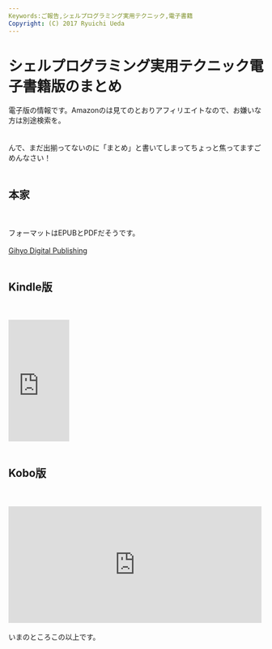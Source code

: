 ```yaml
---
Keywords:ご報告,シェルプログラミング実用テクニック,電子書籍
Copyright: (C) 2017 Ryuichi Ueda
---
```

# シェルプログラミング実用テクニック電子書籍版のまとめ
電子版の情報です。Amazonのは見てのとおりアフィリエイトなので、お嫌いな方は別途検索を。<br />
<br />
<br />
んで、まだ出揃ってないのに「まとめ」と書いてしまってちょっと焦ってますごめんなさい！<br />
<br />
<h2>本家</h2><br />
<br />
フォーマットはEPUBとPDFだそうです。<br />
<br />
<a href="https://gihyo.jp/dp/ebook/2015/978-4-7741-7403-7">Gihyo Digital Publishing</a><br />
<br />
<h2>Kindle版</h2><br />
<br />
<iframe src="http://rcm-fe.amazon-adsystem.com/e/cm?lt1=_blank&bc1=000000&IS2=1&bg1=FFFFFF&fc1=000000&lc1=0000FF&t=ryuichiueda-22&o=9&p=8&l=as4&m=amazon&f=ifr&ref=ss_til&asins=B00XKU53U4" style="width:120px;height:240px;" scrolling="no" marginwidth="0" marginheight="0" frameborder="0"></iframe><br />
<br />
<h2>Kobo版</h2><br />
<br />
<iframe marginwidth="0" marginheight="0" src="http://b.hatena.ne.jp/entry.parts?url=http%3A%2F%2Fbooks.rakuten.co.jp%2Frk%2Faf1d0dc9b3be357287bdc5f6a307b836%2F%3Fscid%3Dwe_hbm_upc1696" scrolling="no" frameborder="0" height="230" width="500"><div class="hatena-bookmark-detail-info"><a href="http://books.rakuten.co.jp/rk/af1d0dc9b3be357287bdc5f6a307b836/?scid=we_hbm_upc1696">楽天Kobo電子書籍ストア: シェルプログラミング実用テクニック - 上田隆一(著) - 9784774174037</a><a href="http://b.hatena.ne.jp/entry/books.rakuten.co.jp/rk/af1d0dc9b3be357287bdc5f6a307b836/?scid=we_hbm_upc1696">はてなブックマーク - 楽天Kobo電子書籍ストア: シェルプログラミング実用テクニック - 上田隆一(著) - 9784774174037</a></div></iframe><br />
<br />
いまのところこの以上です。<br />
<br />

